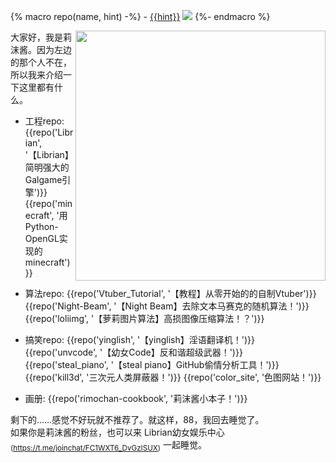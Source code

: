 {% macro repo(name, hint) -%}
    - [{{hint}}](https://github.com/RimoChan/{{name}})
    [![](https://img.shields.io/github/stars/RimoChan/{{name}}.svg?&label=☆&labelColor=8c8&color=yellow)](https://github.com/RimoChan/{{name}}/stargazers)
{%- endmacro %}

<img align="right" src="https://cdn.jsdelivr.net/gh/RimoChan/rimochan-cookbook/外/0.webp" width='400px'>

大家好，我是莉沫酱。因为左边的那个人不在，所以我来介绍一下这里都有什么。

+ 工程repo: 
    {{repo('Librian', '【Librian】简明强大的Galgame引擎')}}
    {{repo('minecraft', '用Python-OpenGL实现的minecraft')}}

+ 算法repo: 
    {{repo('Vtuber_Tutorial', '【教程】从零开始的的自制Vtuber')}}
    {{repo('Night-Beam', '【Night Beam】去除文本马赛克的随机算法！')}}
    {{repo('loliimg', '【萝莉图片算法】高损图像压缩算法！？')}}

+ 搞笑repo: 
    {{repo('yinglish', '【yinglish】淫语翻译机！')}}
    {{repo('unvcode', '【幼女Code】反和谐超级武器！')}}
    {{repo('steal_piano', '【steal piano】GitHub偷情分析工具！')}}
    {{repo('kill3d', '三次元人类屏蔽器！')}}
    {{repo('color_site', '色图网站！')}}
    
+ 画册:
    {{repo('rimochan-cookbook', '莉沫酱小本子！')}}

剩下的……感觉不好玩就不推荐了。就这样，88，我回去睡觉了。  
如果你是莉沫酱的粉丝，也可以来 Librian幼女娱乐中心<sub>(<https://t.me/joinchat/FC1WXT6_DvGzISUX>)</sub> 一起睡觉。